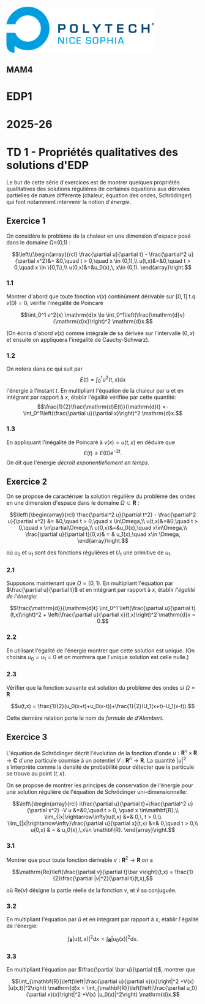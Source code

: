 ![PNS](https://raw.githubusercontent.com/pns-mam/edp1/master/logo-pns.png)

## MAM4

# EDP1
# 2025-26
# TD 1 - Propriétés qualitatives des solutions d'EDP

Le but de cette série d'exercices est de montrer quelques propriétés qualitatives des solutions régulières de certaines équations aux dérivées partielles de nature différente (chaleur, équation des ondes, Schrödinger) qui font notamment intervenir la notion d'*énergie*.

## Exercice 1

On considère le problème de la chaleur en une dimension d'espace posé dans le domaine Ω=(0,1) :

$$\left\{\begin{array}{rcl}
\frac{\partial u}{\partial t} -  \frac{\partial^2 u}{\partial x^2}&=
&0,\quad t > 0,\quad x \in (0,1),\\
u(t,x)&=&0,\quad t > 0,\quad x \in \{0,1\},\\
u(0,x)&=&u_0(x),\, x\in (0,1).
\end{array}\right.$$

### 1.1

Montrer d'abord que toute fonction $v(x)$ continûment dérivable sur $[0,1]$ t.q. $v(0)=0$, vérifie l'inégalité de Poincaré

$$\int_0^1 v^2(x) \mathrm{d}x \le \int_0^1\left(\frac{\mathrm{d}v}{\mathrm{d}x}\right)^2 \mathrm{d}x.$$

(On écrira d'abord $v(x)$ comme intégrale de sa dérivée sur l'intervalle $(0,x)$ et ensuite on appliquera l'inégalité de Cauchy-Schwarz).

### 1.2

On notera dans ce qui suit par 
$$E(t) = \int_0^1 u^2(t,x) \mathrm{d}x$$
l'énergie à l'instant $t$. En multipliant l'équation de la chaleur par $u$ et en intégrant par rapport à $x$, établir l'égalité vérifiée par cette quantité:
$$\frac{1}{2}\frac{\mathrm{d}E(t)}{\mathrm{d}t} =-\int_0^1\left(\frac{\partial u}{\partial x}\right)^2 \mathrm{d}x.$$

### 1.3

En appliquant l'inégalité de Poincaré à $v(x)= u(t,x)$ en déduire que
$$E(t) \le E(0)e^{-2t}.$$
On dit que l'énergie *décroît exponentiellement en temps*.

## Exercice 2

On se propose de caractériser la solution régulière du problème des ondes en une dimension d'espace dans le domaine $\Omega\subset \mathbf{R}$ : 

$$\left\{\begin{array}{rcl}
\frac{\partial^2 u}{\partial t^2} -  \frac{\partial^2 u}{\partial x^2} &= &0,\quad t > 0,\quad
x \in\Omega,\\
u(t,x)&=&0,\quad t > 0,\quad x \in\partial\Omega,\\
u(0,x)&=&u_0(x),\quad x\in\Omega,\\
\frac{\partial u}{\partial t}(0,x)& = & u_1(x),\quad x\in \Omega,
\end{array}\right.$$

où $u_0$ et $u_1$ sont des fonctions régulières et $U_1$ une primitive de $u_1$.

### 2.1

Supposons maintenant que $\Omega= (0,1)$. En multipliant l'équation par $\frac{\partial u}{\partial t}$ et en intégrant par rapport à $x$, établir *l'égalité de l'énergie*:

$$\frac{\mathrm{d}}{\mathrm{d}t} \int_0^1 \left(\frac{\partial u}{\partial t}(t,x)\right)^2 + \left(\frac{\partial u}{\partial x}(t,x)\right)^2 \mathrm{d}x = 0.$$

### 2.2

En utilisant l'égalité de l'énergie montrer que cette solution est unique. (On choisira $u_0=u_1=0$ et on montrera que l'unique solution est celle nulle.)

### 2.3

Vérifier que la fonction suivante est solution du problème des ondes si $\Omega=\mathbf{R}$

$$u(t,x) = \frac{1}{2}(u_0(x+t)+u_0(x-t))+\frac{1}{2}(U_1(x+t)-U_1(x-t)).$$

Cette dernière relation porte le nom de *formule de d'Alembert*.

## Exercice 3

L'équation de Schrödinger décrit l'évolution de la fonction d'onde $u:\mathbf{R}^n \times \mathbf{R} \rightarrow \mathbf{C}$ d'une particule soumise à un potentiel $V:\mathbf{R}^n \rightarrow \mathbf{R}$. La quantité $|u|^2$ s'interprète comme la densité de probabilité pour détecter que la particule se trouve au point $(t,x)$.

On se propose de montrer les principes de conservation de l'énergie pour une solution régulière de l'équation de Schrödinger uni-dimensionnelle:

$$\left\{\begin{array}{rcl}
i\frac{\partial u}{\partial t}+\frac{\partial^2 u}{\partial x^2} -V u &=&0,\quad t > 0, \quad x \in\mathbf{R},\\
\lim_{|x|\rightarrow\infty}u(t,x)  &=& 0,\, t > 0,\\
\lim_{|x|\rightarrow\infty}\frac{\partial u}{\partial x}(t,x) &=& 0,\quad t > 0,\\
u(0,x) & = & u_0(x),\,x\in \mathbf{R}.
\end{array}\right.$$

### 3.1

Montrer que pour toute fonction dérivable $v : \mathbf{R}^2 \to \mathbf{R}$ on a

$$\mathrm{Re}\left(\frac{\partial v}{\partial t}\bar v\right)(t,x) = \frac{1}{2}\frac{\partial |v|^2}{\partial t}(t,x),$$

où $\mathrm{Re}(v)$ désigne la partie réelle de la fonction $v$, et $\bar v$ sa conjuguée.

### 3.2 

En multipliant l'équation par $\bar u$ et en intégrant par rapport à $x$, établir l'égalité de l'énergie:

$$\int_{\mathbf{R}}|u(t,x)|^2 \mathrm{d}x = \int_{\mathbf{R}}|u_0(x)|^2 \mathrm{d}x.$$

### 3.3

En multipliant l'équation par $\frac{\partial \bar u}{\partial t}$, montrer que

$$\int_{\mathbf{R}}\left(\left|\frac{\partial u}{\partial x}(x)\right|^2 +V(x) |u(x,t)|^2\right) \mathrm{d}x = \int_{\mathbf{R}}\left(\left|\frac{\partial u_0}{\partial x}(x)\right|^2 +V(x) |u_0(x)|^2\right) \mathrm{d}x.$$
